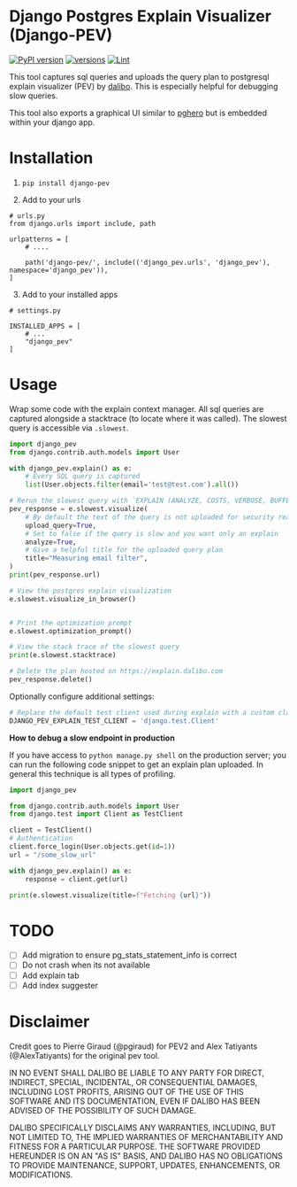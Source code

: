 # Django Postgres Explain Visualizer (Django-PEV)

[![PyPI version](https://badge.fury.io/py/django-pev.svg)](https://pypi.org/project/django-pev/)
[![versions](https://img.shields.io/pypi/pyversions/django-pev.svg)](https://pypi.org/project/django-pev/)
[![Lint](https://github.com/uptick/django-pev/actions/workflows/ci.yaml/badge.svg)](https://github.com/uptick/django-pev/actions/workflows/ci.yaml)

This tool captures sql queries and uploads the query plan to postgresql explain visualizer (PEV) by [dalibo](https://explain.dalibo.com/). This is especially helpful for debugging slow queries.

This tool also exports a graphical UI similar to [pghero](https://github.com/ankane/pghero) but is embedded within your django app.

# Installation

1. `pip install django-pev`

2. Add to your urls

```
# urls.py
from django.urls import include, path

urlpatterns = [
    # ....

    path('django-pev/', include(('django_pev.urls', 'django_pev'), namespace='django_pev')),
]
```

3. Add to your installed apps
```
# settings.py

INSTALLED_APPS = [
    # ...
    "django_pev"
]
```


# Usage

Wrap some code with the explain context manager. All sql queries are captured
alongside a stacktrace (to locate where it was called). The slowest query is accessible via `.slowest`.

```python
import django_pev
from django.contrib.auth.models import User

with django_pev.explain() as e:
    # Every SQL query is captured
    list(User.objects.filter(email='test@test.com').all())

# Rerun the slowest query with `EXPLAIN (ANALYZE, COSTS, VERBOSE, BUFFERS, FORMAT JSON)`
pev_response = e.slowest.visualize(
    # By default the text of the query is not uploaded for security reasons
    upload_query=True,
    # Set to false if the query is slow and you want only an explain
    analyze=True,
    # Give a helpful title for the uploaded query plan
    title="Measuring email filter",
)
print(pev_response.url)

# View the postgres explain visualization
e.slowest.visualize_in_browser()


# Print the optimization prompt
e.slowest.optimization_prompt()

# View the stack trace of the slowest query
print(e.slowest.stacktrace)

# Delete the plan hosted on https://explain.dalibo.com
pev_response.delete()
```

Optionally configure additional settings:
```python
# Replace the default test client used during explain with a custom class
DJANGO_PEV_EXPLAIN_TEST_CLIENT = 'django.test.Client'

```

**How to debug a slow endpoint in production**

If you have access to `python manage.py shell` on the production server;
you can run the following code snippet to get an explain plan uploaded. In general this technique is all types of profiling.

```python
import django_pev

from django.contrib.auth.models import User
from django.test import Client as TestClient

client = TestClient()
# Authentication
client.force_login(User.objects.get(id=1))
url = "/some_slow_url"

with django_pev.explain() as e:
    response = client.get(url)

print(e.slowest.visualize(title=f"Fetching {url}"))

```

# TODO
- [ ] Add migration to ensure pg_stats_statement_info is correct
- [ ] Do not crash when its not available
- [ ] Add explain tab
- [ ] Add index suggester

# Disclaimer

Credit goes to Pierre Giraud (@pgiraud) for PEV2 and Alex Tatiyants (@AlexTatiyants) for the original pev tool.

IN NO EVENT SHALL DALIBO BE LIABLE TO ANY PARTY FOR DIRECT, INDIRECT, SPECIAL, INCIDENTAL, OR CONSEQUENTIAL DAMAGES, INCLUDING LOST PROFITS, ARISING OUT OF THE USE OF THIS SOFTWARE AND ITS DOCUMENTATION, EVEN IF DALIBO HAS BEEN ADVISED OF THE POSSIBILITY OF SUCH DAMAGE.

DALIBO SPECIFICALLY DISCLAIMS ANY WARRANTIES, INCLUDING, BUT NOT LIMITED TO, THE IMPLIED WARRANTIES OF MERCHANTABILITY AND FITNESS FOR A PARTICULAR PURPOSE. THE SOFTWARE PROVIDED HEREUNDER IS ON AN "AS IS" BASIS, AND DALIBO HAS NO OBLIGATIONS TO PROVIDE MAINTENANCE, SUPPORT, UPDATES, ENHANCEMENTS, OR MODIFICATIONS.
